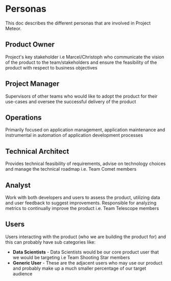 # Personas

This doc describes the different personas that are involved in Project Meteor.

## Product Owner

Project's key stakeholder i.e Marcel/Christoph who communicate the vision of the product to the team/stakeholders and ensure the feasibility of the product with respect to business objectives

## Project Manager

Supervisors of other teams who would like to adopt the product for their use-cases and oversee the successful delivery of the product

## Operations

Primarily focused on application management, application maintenance and instrumental in automation of application development processes

## Technical Architect

Provides technical feasibility of requirements, advise on technology choices and manage the technical roadmap i.e. Team Comet members

## Analyst

Work with both developers and users to assess the product, utilizing data and user feedback to suggest improvements. Responsible for analyzing metrics to continually improve the product i.e. Team Telescope members

## Users

Users interacting with the product (who we are building the product for) and this can probably have sub categories like:

- **Data Scientists** - Data Scientists would be our core product user that we would be targeting i.e Team Shooting Star members
- **Generic User** - These are the adjacent users who may use our product and probably make up a much smaller percentage of our target audience
